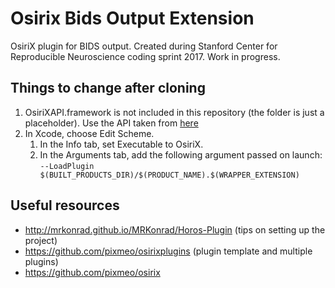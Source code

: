 # Osirix Bids Output Extension
OsiriX plugin for BIDS output. Created during Stanford Center for Reproducible Neuroscience coding sprint 2017.
Work in progress.

## Things to change after cloning
1. OsiriXAPI.framework is not included in this repository (the folder is just a placeholder).
Use the API taken from [here](https://github.com/pixmeo/osirixplugins/tree/develop/_help/MyNewPluginTemplate)
2. In Xcode, choose Edit Scheme.
   1. In the Info tab, set Executable to OsiriX.
   2. In the Arguments tab, add the following argument passed on launch: `--LoadPlugin $(BUILT_PRODUCTS_DIR)/$(PRODUCT_NAME).$(WRAPPER_EXTENSION)`

## Useful resources
* http://mrkonrad.github.io/MRKonrad/Horos-Plugin (tips on setting up the project)
* https://github.com/pixmeo/osirixplugins (plugin template and multiple plugins)
* https://github.com/pixmeo/osirix
